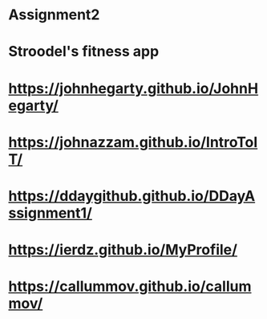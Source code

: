 # Assignment2

# Stroodel's fitness app


# https://johnhegarty.github.io/JohnHegarty/

# https://johnazzam.github.io/IntroToIT/

# https://ddaygithub.github.io/DDayAssignment1/

# https://ierdz.github.io/MyProfile/

# https://callummov.github.io/callummov/
